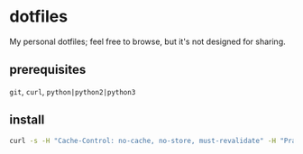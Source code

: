 # dotfiles

My personal dotfiles; feel free to browse, but it's not designed for sharing.

## prerequisites

`git`, `curl`, `python|python2|python3`

## install

```sh
curl -s -H "Cache-Control: no-cache, no-store, must-revalidate" -H "Pragma: no-cache" https://raw.githubusercontent.com/khuongduybui/dotfiles/main/init.sh | bash -
```

